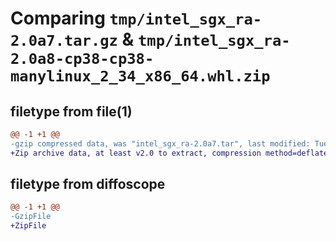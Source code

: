 # Comparing `tmp/intel_sgx_ra-2.0a7.tar.gz` & `tmp/intel_sgx_ra-2.0a8-cp38-cp38-manylinux_2_34_x86_64.whl.zip`

## filetype from file(1)

```diff
@@ -1 +1 @@
-gzip compressed data, was "intel_sgx_ra-2.0a7.tar", last modified: Tue May 30 14:00:44 2023, max compression
+Zip archive data, at least v2.0 to extract, compression method=deflate
```

## filetype from diffoscope

```diff
@@ -1 +1 @@
-GzipFile
+ZipFile
```

